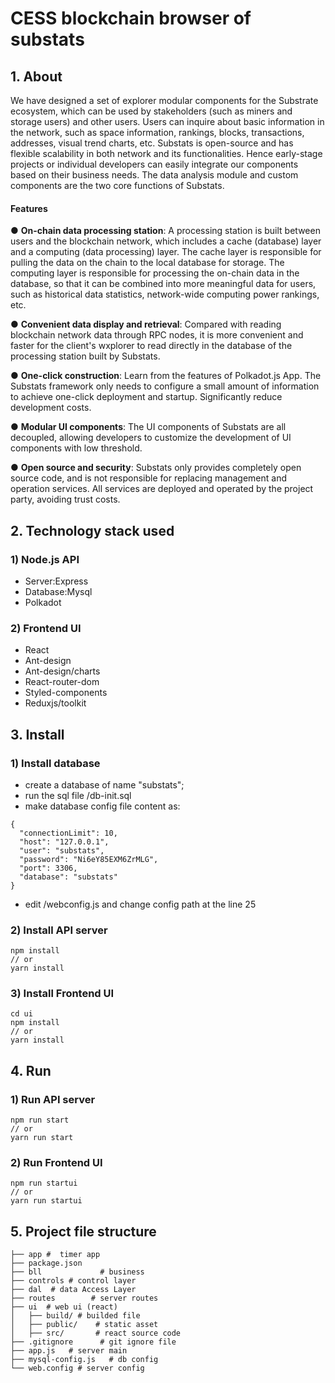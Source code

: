 # CESS blockchain browser of substats

## 1. About
We have designed a set of explorer modular components for the Substrate ecosystem, which can be used by stakeholders (such as miners and storage users) and other users. Users can inquire about basic information in the network, such as space information, rankings, blocks, transactions, addresses, visual trend charts, etc. Substats is open-source and has flexible scalability in both network and its functionalities. Hence early-stage projects or individual developers can easily integrate our components based on their business needs. The data analysis module and custom components are the two core functions of Substats.

#### **Features**

● **On-chain data processing station**: A processing station is built between users and the blockchain network, which includes a cache (database) layer and a computing (data processing) layer. The cache layer is responsible for pulling the data on the chain to the local database for storage. The computing layer is responsible for processing the on-chain data in the database, so that it can be combined into more meaningful data for users, such as historical data statistics, network-wide computing power rankings, etc.

● **Convenient data display and retrieval**: Compared with reading blockchain network data through RPC nodes, it is more convenient and faster for the client's wxplorer to read directly in the database of the processing station built by Substats.

● **One-click construction**: Learn from the features of Polkadot.js App. The Substats framework only needs to configure a small amount of information to achieve one-click deployment and startup. Significantly reduce development costs.

● **Modular UI components**: The UI components of Substats are all decoupled, allowing developers to customize the development of UI components with low threshold.

● **Open source and security**: Substats only provides completely open source code, and is not responsible for replacing management and operation services. All services are deployed and operated by the project party, avoiding trust costs.


## 2. Technology stack used

### 1) Node.js API

- Server:Express
- Database:Mysql
- Polkadot

### 2) Frontend UI

- React
- Ant-design
- Ant-design/charts
- React-router-dom
- Styled-components
- Reduxjs/toolkit

## 3. Install

### 1) Install database
- create a database of name "substats";
- run the sql file /db-init.sql
- make database config file content as:
```
{
  "connectionLimit": 10,
  "host": "127.0.0.1",
  "user": "substats",
  "password": "Ni6eY85EXM6ZrMLG",
  "port": 3306,
  "database": "substats"
}
```
- edit /webconfig.js and change config path at the line 25

### 2) Install API server

```
npm install
// or
yarn install
```

### 3) Install Frontend UI

```
cd ui
npm install
// or
yarn install
```

## 4. Run

### 1) Run API server

```
npm run start
// or
yarn run start
```
### 2) Run Frontend UI

```
npm run startui
// or
yarn run startui
```

## 5. Project file structure

```
├── app #  timer app
├── package.json
├── bll             # business
├── controls # control layer
├── dal  # data Access Layer
├── routes        # server routes
├── ui  # web ui (react)
│   ├── build/ # builded file
│   ├── public/    # static asset
│   ├── src/       # react source code
├── .gitignore      # git ignore file
├── app.js   # server main
├── mysql-config.js   # db config
└── web.config # server config
```
